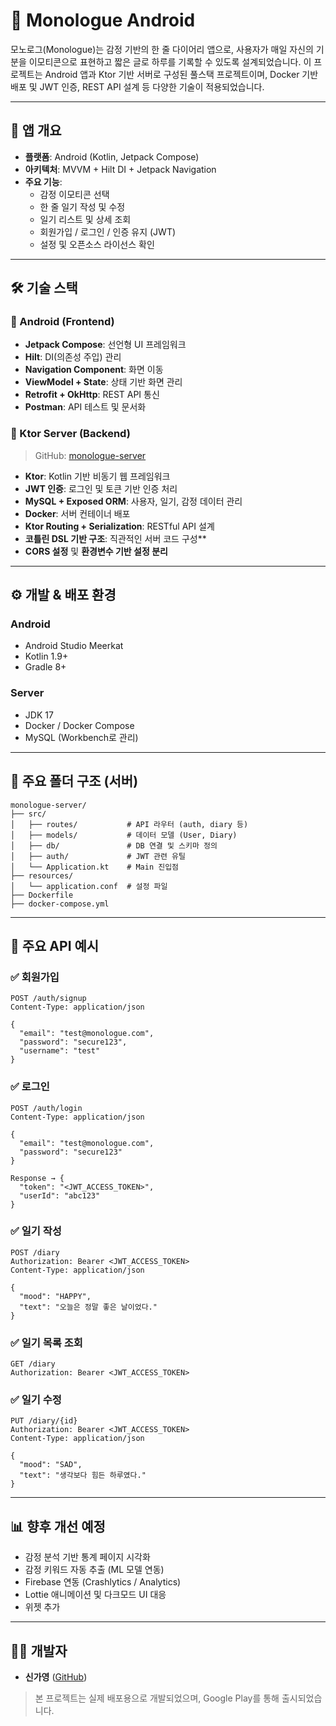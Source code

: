 # 📝 Monologue Android

모노로그(Monologue)는 감정 기반의 한 줄 다이어리 앱으로, 사용자가 매일 자신의 기분을 이모티콘으로 표현하고 짧은 글로 하루를 기록할 수 있도록 설계되었습니다. 이 프로젝트는 Android 앱과 Ktor 기반 서버로 구성된 풀스택 프로젝트이며, Docker 기반 배포 및 JWT 인증, REST API 설계 등 다양한 기술이 적용되었습니다.

---

## 📱 앱 개요

- **플랫폼**: Android (Kotlin, Jetpack Compose)
- **아키텍처**: MVVM + Hilt DI + Jetpack Navigation
- **주요 기능**:
  - 감정 이모티콘 선택
  - 한 줄 일기 작성 및 수정
  - 일기 리스트 및 상세 조회
  - 회원가입 / 로그인 / 인증 유지 (JWT)
  - 설정 및 오픈소스 라이선스 확인


---

## 🛠 기술 스택

### 📱 Android (Frontend)
- **Jetpack Compose**: 선언형 UI 프레임워크
- **Hilt**: DI(의존성 주입) 관리
- **Navigation Component**: 화면 이동
- **ViewModel + State**: 상태 기반 화면 관리
- **Retrofit + OkHttp**: REST API 통신
- **Postman**: API 테스트 및 문서화

### 🧠 Ktor Server (Backend)
> GitHub: [monologue-server](https://github.com/gay00ung/monologue-server)

- **Ktor**: Kotlin 기반 비동기 웹 프레임워크
- **JWT 인증**: 로그인 및 토큰 기반 인증 처리
- **MySQL + Exposed ORM**: 사용자, 일기, 감정 데이터 관리
- **Docker**: 서버 컨테이너 배포
- **Ktor Routing + Serialization**: RESTful API 설계
- **코틀린 DSL 기반 구조**: 직관적인 서버 코드 구성**
- **CORS 설정** 및 **환경변수 기반 설정 분리**


---

## ⚙️ 개발 & 배포 환경

### Android
- Android Studio Meerkat
- Kotlin 1.9+
- Gradle 8+

### Server
- JDK 17
- Docker / Docker Compose
- MySQL (Workbench로 관리)


---

## 📂 주요 폴더 구조 (서버)
```
monologue-server/
├── src/
│   ├── routes/           # API 라우터 (auth, diary 등)
│   ├── models/           # 데이터 모델 (User, Diary)
│   ├── db/               # DB 연결 및 스키마 정의
│   ├── auth/             # JWT 관련 유틸
│   └── Application.kt    # Main 진입점
├── resources/
│   └── application.conf  # 설정 파일
├── Dockerfile
├── docker-compose.yml
```

---

## 📡 주요 API 예시

### ✅ 회원가입
```
POST /auth/signup
Content-Type: application/json

{
  "email": "test@monologue.com",
  "password": "secure123",
  "username": "test"
}
```

### ✅ 로그인
```
POST /auth/login
Content-Type: application/json

{
  "email": "test@monologue.com",
  "password": "secure123"
}

Response → {
  "token": "<JWT_ACCESS_TOKEN>",
  "userId": "abc123"
}
```

### ✅ 일기 작성
```
POST /diary
Authorization: Bearer <JWT_ACCESS_TOKEN>
Content-Type: application/json

{
  "mood": "HAPPY",
  "text": "오늘은 정말 좋은 날이었다."
}
```

### ✅ 일기 목록 조회
```
GET /diary
Authorization: Bearer <JWT_ACCESS_TOKEN>
```

### ✅ 일기 수정
```
PUT /diary/{id}
Authorization: Bearer <JWT_ACCESS_TOKEN>
Content-Type: application/json

{
  "mood": "SAD",
  "text": "생각보다 힘든 하루였다."
}
```


---

## 📊 향후 개선 예정
- 감정 분석 기반 통계 페이지 시각화
- 감정 키워드 자동 추출 (ML 모델 연동)
- Firebase 연동 (Crashlytics / Analytics)
- Lottie 애니메이션 및 다크모드 UI 대응
- 위젯 추가


---

## 👩‍💻 개발자
- **신가영** ([GitHub](https://github.com/gay00ung))

> 본 프로젝트는 실제 배포용으로 개발되었으며, Google Play를 통해 출시되었습니다.
